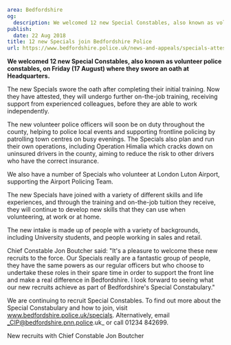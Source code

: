 ```yaml
area: Bedfordshire
og:
  description: We welcomed 12 new Special Constables, also known as volunteer police constables, on Friday (17 August).
publish:
  date: 22 Aug 2018
title: 12 new Specials join Bedfordshire Police
url: https://www.bedfordshire.police.uk/news-and-appeals/specials-attestation-august2018
```

**We welcomed 12 new Special Constables, also known as volunteer police constables, on Friday (17 August) where they swore an oath at Headquarters.**

The new Specials swore the oath after completing their initial training. Now they have attested, they will undergo further on-the-job training, receiving support from experienced colleagues, before they are able to work independently.

The new volunteer police officers will soon be on duty throughout the county, helping to police local events and supporting frontline policing by patrolling town centres on busy evenings. The Specials also plan and run their own operations, including Operation Himalia which cracks down on uninsured drivers in the county, aiming to reduce the risk to other drivers who have the correct insurance.

We also have a number of Specials who volunteer at London Luton Airport, supporting the Airport Policing Team.

The new Specials have joined with a variety of different skills and life experiences, and through the training and on-the-job tuition they receive, they will continue to develop new skills that they can use when volunteering, at work or at home.

The new intake is made up of people with a variety of backgrounds, including University students, and people working in sales and retail.

Chief Constable Jon Boutcher said: "It's a pleasure to welcome these new recruits to the force. Our Specials really are a fantastic group of people, they have the same powers as our regular officers but who choose to undertake these roles in their spare time in order to support the front line and make a real difference in Bedfordshire. I look forward to seeing what our new recruits achieve as part of Bedfordshire's Special Constabulary."

We are continuing to recruit Special Constables. To find out more about the Special Constabulary and how to join, visit www.bedfordshire.police.uk/specials. Alternatively, email _CIP@bedfordshire.pnn.police.uk_ or call 01234 842699.

New recruits with Chief Constable Jon Boutcher
